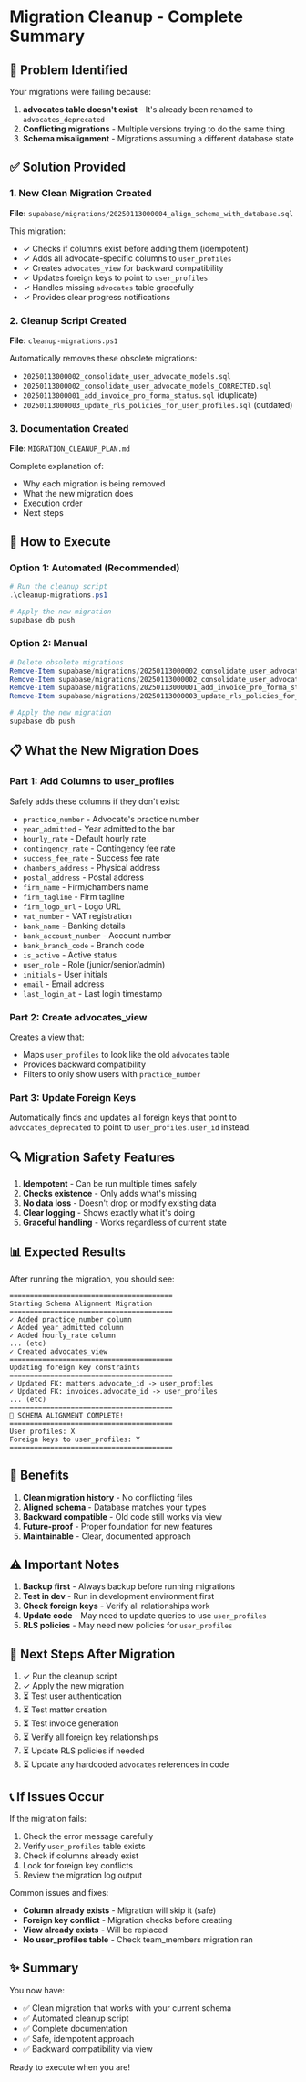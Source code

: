 # Migration Cleanup - Complete Summary

## 🎯 Problem Identified

Your migrations were failing because:
1. **advocates table doesn't exist** - It's already been renamed to `advocates_deprecated`
2. **Conflicting migrations** - Multiple versions trying to do the same thing
3. **Schema misalignment** - Migrations assuming a different database state

## ✅ Solution Provided

### 1. New Clean Migration Created
**File:** `supabase/migrations/20250113000004_align_schema_with_database.sql`

This migration:
- ✓ Checks if columns exist before adding them (idempotent)
- ✓ Adds all advocate-specific columns to `user_profiles`
- ✓ Creates `advocates_view` for backward compatibility
- ✓ Updates foreign keys to point to `user_profiles`
- ✓ Handles missing `advocates` table gracefully
- ✓ Provides clear progress notifications

### 2. Cleanup Script Created
**File:** `cleanup-migrations.ps1`

Automatically removes these obsolete migrations:
- `20250113000002_consolidate_user_advocate_models.sql`
- `20250113000002_consolidate_user_advocate_models_CORRECTED.sql`
- `20250113000001_add_invoice_pro_forma_status.sql` (duplicate)
- `20250113000003_update_rls_policies_for_user_profiles.sql` (outdated)

### 3. Documentation Created
**File:** `MIGRATION_CLEANUP_PLAN.md`

Complete explanation of:
- Why each migration is being removed
- What the new migration does
- Execution order
- Next steps

## 🚀 How to Execute

### Option 1: Automated (Recommended)
```powershell
# Run the cleanup script
.\cleanup-migrations.ps1

# Apply the new migration
supabase db push
```

### Option 2: Manual
```powershell
# Delete obsolete migrations
Remove-Item supabase/migrations/20250113000002_consolidate_user_advocate_models.sql
Remove-Item supabase/migrations/20250113000002_consolidate_user_advocate_models_CORRECTED.sql
Remove-Item supabase/migrations/20250113000001_add_invoice_pro_forma_status.sql
Remove-Item supabase/migrations/20250113000003_update_rls_policies_for_user_profiles.sql

# Apply the new migration
supabase db push
```

## 📋 What the New Migration Does

### Part 1: Add Columns to user_profiles
Safely adds these columns if they don't exist:
- `practice_number` - Advocate's practice number
- `year_admitted` - Year admitted to the bar
- `hourly_rate` - Default hourly rate
- `contingency_rate` - Contingency fee rate
- `success_fee_rate` - Success fee rate
- `chambers_address` - Physical address
- `postal_address` - Postal address
- `firm_name` - Firm/chambers name
- `firm_tagline` - Firm tagline
- `firm_logo_url` - Logo URL
- `vat_number` - VAT registration
- `bank_name` - Banking details
- `bank_account_number` - Account number
- `bank_branch_code` - Branch code
- `is_active` - Active status
- `user_role` - Role (junior/senior/admin)
- `initials` - User initials
- `email` - Email address
- `last_login_at` - Last login timestamp

### Part 2: Create advocates_view
Creates a view that:
- Maps `user_profiles` to look like the old `advocates` table
- Provides backward compatibility
- Filters to only show users with `practice_number`

### Part 3: Update Foreign Keys
Automatically finds and updates all foreign keys that point to `advocates_deprecated` to point to `user_profiles.user_id` instead.

## 🔍 Migration Safety Features

1. **Idempotent** - Can be run multiple times safely
2. **Checks existence** - Only adds what's missing
3. **No data loss** - Doesn't drop or modify existing data
4. **Clear logging** - Shows exactly what it's doing
5. **Graceful handling** - Works regardless of current state

## 📊 Expected Results

After running the migration, you should see:
```
========================================
Starting Schema Alignment Migration
========================================
✓ Added practice_number column
✓ Added year_admitted column
✓ Added hourly_rate column
... (etc)
✓ Created advocates_view
========================================
Updating foreign key constraints
========================================
✓ Updated FK: matters.advocate_id -> user_profiles
✓ Updated FK: invoices.advocate_id -> user_profiles
... (etc)
========================================
🎉 SCHEMA ALIGNMENT COMPLETE!
========================================
User profiles: X
Foreign keys to user_profiles: Y
========================================
```

## 🎯 Benefits

1. **Clean migration history** - No conflicting files
2. **Aligned schema** - Database matches your types
3. **Backward compatible** - Old code still works via view
4. **Future-proof** - Proper foundation for new features
5. **Maintainable** - Clear, documented approach

## ⚠️ Important Notes

1. **Backup first** - Always backup before running migrations
2. **Test in dev** - Run in development environment first
3. **Check foreign keys** - Verify all relationships work
4. **Update code** - May need to update queries to use `user_profiles`
5. **RLS policies** - May need new policies for `user_profiles`

## 🔄 Next Steps After Migration

1. ✓ Run the cleanup script
2. ✓ Apply the new migration
3. ⏳ Test user authentication
4. ⏳ Test matter creation
5. ⏳ Test invoice generation
6. ⏳ Verify all foreign key relationships
7. ⏳ Update RLS policies if needed
8. ⏳ Update any hardcoded `advocates` references in code

## 📞 If Issues Occur

If the migration fails:
1. Check the error message carefully
2. Verify `user_profiles` table exists
3. Check if columns already exist
4. Look for foreign key conflicts
5. Review the migration log output

Common issues and fixes:
- **Column already exists** - Migration will skip it (safe)
- **Foreign key conflict** - Migration checks before creating
- **View already exists** - Will be replaced
- **No user_profiles table** - Check team_members migration ran

## ✨ Summary

You now have:
- ✅ Clean migration that works with your current schema
- ✅ Automated cleanup script
- ✅ Complete documentation
- ✅ Safe, idempotent approach
- ✅ Backward compatibility via view

Ready to execute when you are!
